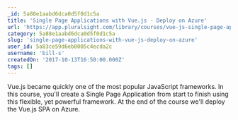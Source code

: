 ```yaml
---
_id: 5a88e1aabd6dca0d5f0d1c5a
title: 'Single Page Applications with Vue.js - Deploy on Azure'
url: 'https://app.pluralsight.com/library/courses/vue-js-single-page-applications/table-of-contents'
category: 5a88e1aabd6dca0d5f0d1c5a
slug: 'single-page-applications-with-vue-js-deploy-on-azure'
user_id: 5a83ce59d6eb0005c4ecda2c
username: 'bill-s'
createdOn: '2017-10-13T16:50:00.000Z'
tags: []
---
```


Vue.js became quickly one of the most popular JavaScript frameworks. In this course, you'll create a Single Page Application from start to finish using this flexible, yet powerful framework. At the end of the course we'll deploy the Vue.js SPA on Azure.
